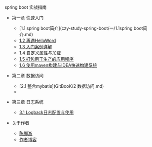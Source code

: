 spring boot 实战指南
* 第一章 快速入门
    * [1.1 spring boot简介](czy-study-spring-boot/一/1.1spring boot简介.md)
    * [1.2 再遇HelloWord](czy-study-spring-boot/一/1.2再遇HelloWord.md)
    * [1.3 入门案例详解](czy-study-spring-boot/一/1.3入门案例详解.md)
    * [1.4 自定义属性与加载](czy-study-spring-boot/一/1.4自定义属性与加载.md)
    * [1.5 打包用于生产的应用程序](czy-study-spring-boot/一/1.5打包用于生产的应用程序.md)
    * [1.6 使用maven构建与IDEA快速构建系统](czy-study-spring-boot/一/1.6使用maven构建与IDEA快速构建系统.md)
* 第二章 数据访问
    * [2.1 整合mybatis](GitBooK/2 数据访问.md)
    * 
 
    
    
* 第三章 日志系统 
    * [3.1 Logback日志配置与使用](czy-study-spring-boot/三/1.3Logback日志配置.md)
    
    
    
    
    
    
    
    
* 关于作者  
   * [陈郑游](https://github.com/AndyCZY/AndyCZY.github.io/blob/master/README.md)   
   * [作者博客](http://blog.csdn.net/javawebrookie)